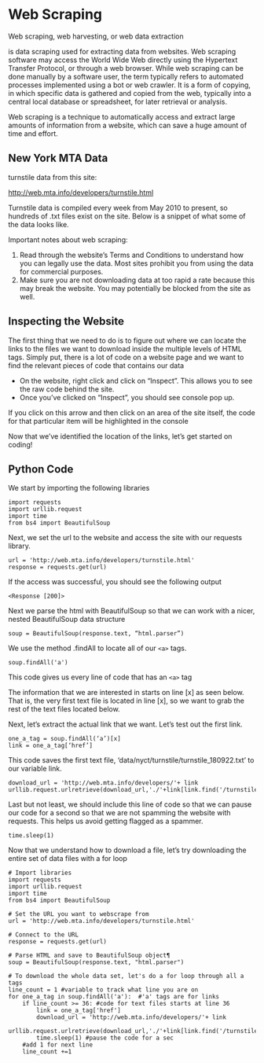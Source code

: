 # Web Scraping

Web scraping, web harvesting, or web data extraction

is data scraping used for extracting data from websites. Web scraping software may access the World Wide Web directly using the Hypertext Transfer Protocol, or through a web browser. While web scraping can be done manually by a software user, the term typically refers to automated processes implemented using a bot or web crawler. It is a form of copying, in which specific data is gathered and copied from the web, typically into a central local database or spreadsheet, for later retrieval or analysis.

Web scraping is a technique to automatically access and extract large amounts of information from a website, which can save a huge amount of time and effort.

## New York MTA Data

turnstile data from this site:

<http://web.mta.info/developers/turnstile.html>

Turnstile data is compiled every week from May 2010 to present, so hundreds of .txt files exist on the site. Below is a snippet of what some of the data looks like.

Important notes about web scraping:

1. Read through the website’s Terms and Conditions to understand how you can legally use the data. Most sites prohibit you from using the data for commercial purposes.
2. Make sure you are not downloading data at too rapid a rate because this may break the website. You may potentially be blocked from the site as well.

## Inspecting the Website

The first thing that we need to do is to figure out where we can locate the links to the files we want to download inside the multiple levels of HTML tags. Simply put, there is a lot of code on a website page and we want to find the relevant pieces of code that contains our data

- On the website, right click and click on “Inspect”. This allows you to see the raw code behind the site.
- Once you’ve clicked on “Inspect”, you should see console pop up.

If you click on this arrow and then click on an area of the site itself, the code for that particular item will be highlighted in the console

Now that we’ve identified the location of the links, let’s get started on coding!

## Python Code

We start by importing the following libraries

```
import requests
import urllib.request
import time
from bs4 import BeautifulSoup
```

Next, we set the url to the website and access the site with our requests library.

```
url = 'http://web.mta.info/developers/turnstile.html'
response = requests.get(url)
```

If the access was successful, you should see the following output

`<Response [200]>`

Next we parse the html with BeautifulSoup so that we can work with a nicer, nested BeautifulSoup data structure

```
soup = BeautifulSoup(response.text, “html.parser”)
```

We use the method .findAll to locate all of our `<a>` tags.

```
soup.findAll('a')
```

This code gives us every line of code that has an `<a>` tag

The information that we are interested in starts on line [x] as seen below. That is, the very first text file is located in line [x], so we want to grab the rest of the text files located below.

Next, let’s extract the actual link that we want. Let’s test out the first link.

```
one_a_tag = soup.findAll(‘a’)[x]
link = one_a_tag[‘href’]
```

This code saves the first text file, ‘data/nyct/turnstile/turnstile_180922.txt’ to our variable link.

```
download_url = 'http://web.mta.info/developers/'+ link
urllib.request.urlretrieve(download_url,'./'+link[link.find('/turnstile_')+1:])
```

Last but not least, we should include this line of code so that we can pause our code for a second so that we are not spamming the website with requests. This helps us avoid getting flagged as a spammer.

`time.sleep(1)`

Now that we understand how to download a file, let’s try downloading the entire set of data files with a for loop

```
# Import libraries
import requests
import urllib.request
import time
from bs4 import BeautifulSoup

# Set the URL you want to webscrape from
url = 'http://web.mta.info/developers/turnstile.html'

# Connect to the URL
response = requests.get(url)

# Parse HTML and save to BeautifulSoup object¶
soup = BeautifulSoup(response.text, "html.parser")

# To download the whole data set, let's do a for loop through all a tags
line_count = 1 #variable to track what line you are on
for one_a_tag in soup.findAll('a'):  #'a' tags are for links
    if line_count >= 36: #code for text files starts at line 36
        link = one_a_tag['href']
        download_url = 'http://web.mta.info/developers/'+ link
        urllib.request.urlretrieve(download_url,'./'+link[link.find('/turnstile_')+1:]) 
        time.sleep(1) #pause the code for a sec
    #add 1 for next line
    line_count +=1
```
